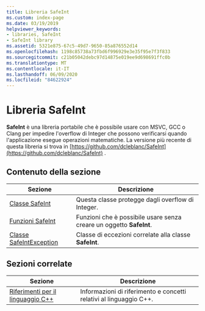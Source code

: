```yaml
---
title: Libreria SafeInt
ms.custom: index-page
ms.date: 03/19/2019
helpviewer_keywords:
- libraries, SafeInt
- SafeInt library
ms.assetid: 5321e875-67c5-49d7-9650-85a876552d14
ms.openlocfilehash: 1198c85738a73fbd6f996929e3e35f95e7f3f833
ms.sourcegitcommit: c21b05042debc97d14875e019ee9d698691ffc0b
ms.translationtype: MT
ms.contentlocale: it-IT
ms.lasthandoff: 06/09/2020
ms.locfileid: "84622924"
---
```

# <a name="safeint-library"></a>Libreria SafeInt

**SafeInt** è una libreria portabile che è possibile usare con MSVC, GCC o Clang per impedire l'overflow di Integer che possono verificarsi quando l'applicazione esegue operazioni matematiche. La versione più recente di questa libreria si trova in [https://github.com/dcleblanc/SafeInt](https://github.com/dcleblanc/SafeInt) .

## <a name="in-this-section"></a>Contenuto della sezione

|Sezione|Descrizione|
|-------------|-----------------|
|[Classe SafeInt](safeint-class.md)|Questa classe protegge dagli overflow di Integer.|
|[Funzioni SafeInt](safeint-functions.md)|Funzioni che è possibile usare senza creare un oggetto **SafeInt**.|
|[Classe SafeIntException](safeintexception-class.md)|Classe di eccezioni correlate alla classe **SafeInt**.|

## <a name="related-sections"></a>Sezioni correlate

|Sezione|Descrizione|
|-------------|-----------------|
|[Riferimenti per il linguaggio C++](../cpp/cpp-language-reference.md)|Informazioni di riferimento e concetti relativi al linguaggio C++.|

